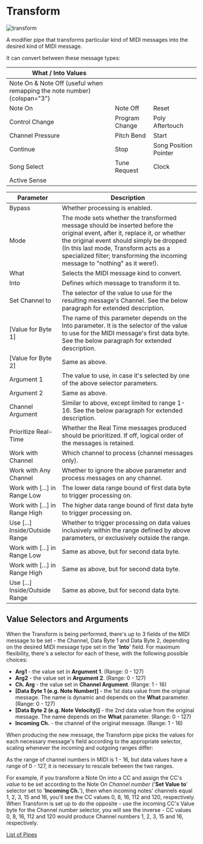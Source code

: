 # Transform

![transform](https://blokas.io/images/midihub/pipes/transform.svg)

A modifier pipe that transforms particular kind of MIDI messages into the desired kind of MIDI message.

It can convert between these message types:

| What / Into Values | | |
| ---- | ---- | ---- |
| Note On & Note Off (useful when remapping the note number) {colspan="3"}| | |
| Note On | Note Off | Reset |
| Control Change   | Program Change | Poly Aftertouch |
| Channel Pressure | Pitch Bend     | Start |
| Continue         | Stop           | Song Position Pointer |
| Song Select      | Tune Request   | Clock |
| Active Sense     |                |       |

| Parameter              | Description                                              |
| ---------------------- | -------------------------------------------------------- |
| Bypass                 | Whether processing is enabled.                           |
| Mode                   | The mode sets whether the transformed message should be inserted before the original event, after it, replace it, or whether the original event should simply be dropped (In this last mode, Transform acts as a specialized filter; transforming the incoming message to "nothing" as it were!). |
| What                   | Selects the MIDI message kind to convert.                |
| Into                   | Defines which message to transform it to.                |
| Set Channel to         | The selector of the value to use for the resulting message's Channel. See the below paragraph for extended description. |
| [Value for Byte 1]     | The name of this parameter depends on the Into parameter. It is the selector of the value to use for the MIDI message's first data byte. See the below paragraph for extended description. |
| [Value for Byte 2]     | Same as above. |
| Argument 1             | The value to use, in case it's selected by one of the above selector parameters. |
| Argument 2             | Same as above. |
| Channel Argument       | Similar to above, except limited to range 1-16. See the below paragraph for extended description. |
| Prioritize Real-Time   | Whether the Real Time messages produced should be prioritized. If off, logical order of the messages is retained. |
| Work with Channel      | Which channel to process (channel messages only).        |
| Work with Any Channel  | Whether to ignore the above parameter and process messages on any channel. |
| Work with [...] in Range Low | The lower data range bound of first data byte to trigger processing on. |
| Work with [...] in Range High | The higher data range bound of first data byte to trigger processing on. |
| Use [...]	Inside/Outside Range | Whether to trigger processing on data values inclusively within the range defined by above parameters, or exclusively outside the range. |
| Work with [...] in Range Low | Same as above, but for second data byte. |
| Work with [...] in Range High | Same as above, but for second data byte. |
| Use [...]	Inside/Outside Range | Same as above, but for second data byte. |

## Value Selectors and Arguments

When the Transform is being performed, there's up to 3 fields of the MIDI message to be set - the Channel, Data Byte 1 and Data Byte 2, depending on the desired MIDI message type set in the '**Into**' field. For maximum flexibility, there's a selector for each of these, with the following possible choices:

* **Arg1** - the value set in **Argument 1**. (Range: 0 - 127)
* **Arg2** - the value set in **Argument 2**. (Range: 0 - 127)
* **Ch. Arg** - the value set in **Channel Argument**. (Range: 1 - 16)
* **[Data Byte 1 (e.g. Note Number)]** - the 1st data value from the original message. The name is dynamic and depends on the **What** parameter. (Range: 0 - 127)
* **[Data Byte 2 (e.g. Note Velocity)]** - the 2nd data value from the original message. The name depends on the **What** parameter. (Range: 0 - 127)
* **Incoming Ch.** - the channel of the original message. (Range: 1 - 16)

When producing the new message, the Transform pipe picks the values for each necessary message's field according to the appropriate selector, scaling whenever the incoming and outgoing ranges differ:

As the range of channel numbers in MIDI is 1 - 16, but data values have a range of 0 - 127, it is necessary to rescale between the two ranges.

For example, if you transform a Note On into a CC and assign the CC's *value* to be set according to the Note On *Channel number* ('**Set Value to**' selector set to '**Incoming Ch.**'), then when incoming notes' channels equal 1, 2, 3, 15 and 16, you'll see the CC values 0, 8, 16, 112 and 120, respectively. When Transform is set up to do the opposite - use the incoming CC's Value byte for the Channel number selector, you will see the inverse - CC values 0, 8, 16, 112 and 120 would produce Channel numbers 1, 2, 3, 15 and 16, respectively.

<span class="blokas-web-hide">

[List of Pipes](quick-links.md#the-list-of-pipes)

</span>